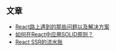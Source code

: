 ## 文章

- [React路上遇到的那些问题以及解决方案](https://blog.csdn.net/liangklfang/article/details/53694994)
- [如何在React中应用SOLID原则？](https://mp.weixin.qq.com/s?__biz=MzU2MTIyNDUwMA==&mid=2247503780&idx=1&sn=e8324e68d22db59490bcd951fb5834dc&chksm=fc7e81ffcb0908e906d7d242b1d99c2fbc348370ba9f10d88ef1c2c2bddeb1eb5b5654b3972e&token=1337558608&lang=zh_CN#rd)
- [React SSR的流水账](https://zhuanlan.zhihu.com/p/419104337)
